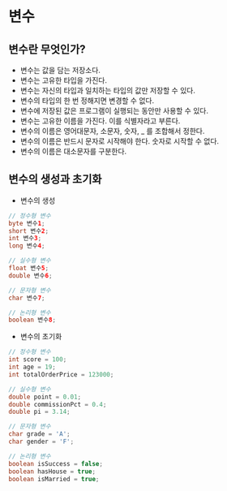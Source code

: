 # 변수
## 변수란 무엇인가?
* 변수는 값을 담는 저장소다.
* 변수는 고유한 타입을 가진다.
* 변수는 자신의 타입과 일치하는 타입의 값만 저장할 수 있다.
* 변수의 타입의 한 번 정해지면 변경할 수 없다.
* 변수에 저장된 값은 프로그램이 실행되는 동안만 사용할 수 있다.
* 변수는 고유한 이름을 가진다. 이를 식별자라고 부른다.
* 변수의 이름은 영어대문자, 소문자, 숫자, _ 를 조합해서 정한다.
* 변수의 이름은 반드시 문자로 시작해야 한다. 숫자로 시작할 수 없다.
* 변수의 이름은 대소문자를 구분한다.

## 변수의 생성과 초기화
* 변수의 생성
```java
// 정수형 변수
byte 변수1;
short 변수2;
int 변수3;
long 변수4;

// 실수형 변수
float 변수5;
double 변수6;

// 문자형 변수
char 변수7;

// 논리형 변수
boolean 변수8;
```
* 변수의 초기화
```java
// 정수형 변수
int score = 100;
int age = 19;
int totalOrderPrice = 123000;

// 실수형 변수
double point = 0.01;
double commissionPct = 0.4;
double pi = 3.14;

// 문자형 변수
char grade = 'A';
char gender = 'F';

// 논리형 변수
boolean isSuccess = false;
boolean hasHouse = true;
boolean isMarried = true;
```
